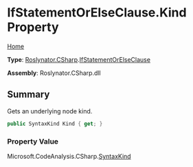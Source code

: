 # IfStatementOrElseClause\.Kind Property

[Home](../../../../README.md)

**Type**: [Roslynator.CSharp](../../README.md)\.[IfStatementOrElseClause](../README.md)

**Assembly**: Roslynator\.CSharp\.dll

## Summary

Gets an underlying node kind\.

```csharp
public SyntaxKind Kind { get; }
```

### Property Value

Microsoft\.CodeAnalysis\.CSharp\.[SyntaxKind](https://docs.microsoft.com/en-us/dotnet/api/microsoft.codeanalysis.csharp.syntaxkind)

